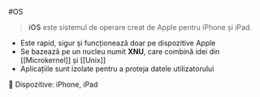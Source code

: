 #OS

> **iOS** este sistemul de operare creat de Apple pentru iPhone și iPad.

- Este rapid, sigur și funcționează doar pe dispozitive Apple
- Se bazează pe un nucleu numit **XNU**, care combină idei din [[Microkernel]] și [[Unix]]
- Aplicațiile sunt izolate pentru a proteja datele utilizatorului

📱 Dispozitive: iPhone, iPad